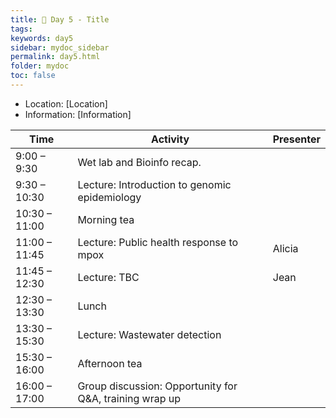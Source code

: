 ```yaml
---
title: 🦠 Day 5 - Title
tags: 
keywords: day5
sidebar: mydoc_sidebar
permalink: day5.html
folder: mydoc
toc: false
---
```


<style>
.result {
background-color: #f0f0f0;
border: 1px solid #dedede;
padding: 10px;
margin-top: 10px;
margin-bottom: 10px;
}
</style>

- Location: [Location]
- Information: [Information]

| **Time**         | **Activity**                                         | **Presenter**  |
|------------------|-----------------------------------------------------|-----------------|
| 9:00 – 9:30      | Wet lab and Bioinfo recap.                         |                 |
| 9:30 – 10:30     | Lecture: Introduction to genomic epidemiology       |                 |
| 10:30 – 11:00    | Morning tea                                        |                 |
| 11:00 – 11:45    | Lecture: Public health response to mpox            | Alicia          |
| 11:45 – 12:30    | Lecture: TBC                                       | Jean            |
| 12:30 – 13:30    | Lunch                                              |                 |
| 13:30 – 15:30    | Lecture: Wastewater detection                       |                 |
| 15:30 – 16:00    | Afternoon tea                                      |                 |
| 16:00 – 17:00    | Group discussion: Opportunity for Q&A, training wrap up |                 |


